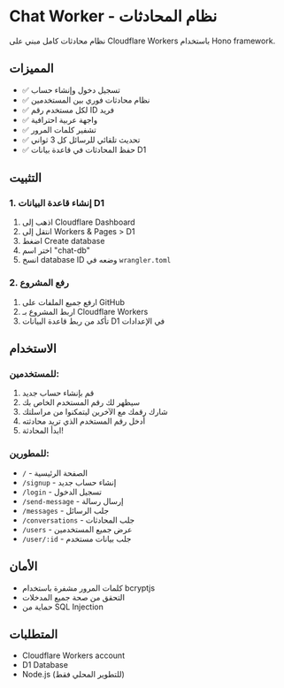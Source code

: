 # Chat Worker - نظام المحادثات

نظام محادثات كامل مبني على Cloudflare Workers باستخدام Hono framework.

## المميزات

- ✅ تسجيل دخول وإنشاء حساب
- ✅ نظام محادثات فوري بين المستخدمين
- ✅ لكل مستخدم رقم ID فريد
- ✅ واجهة عربية احترافية
- ✅ تشفير كلمات المرور
- ✅ تحديث تلقائي للرسائل كل 3 ثواني
- ✅ حفظ المحادثات في قاعدة بيانات D1

## التثبيت

### 1. إنشاء قاعدة البيانات D1

1. اذهب إلى Cloudflare Dashboard
2. انتقل إلى Workers & Pages > D1
3. اضغط Create database
4. اختر اسم "chat-db"
5. انسخ database ID وضعه في `wrangler.toml`

### 2. رفع المشروع

1. ارفع جميع الملفات على GitHub
2. اربط المشروع بـ Cloudflare Workers
3. تأكد من ربط قاعدة البيانات D1 في الإعدادات

## الاستخدام

### للمستخدمين:
1. قم بإنشاء حساب جديد
2. سيظهر لك رقم المستخدم الخاص بك
3. شارك رقمك مع الآخرين ليتمكنوا من مراسلتك
4. أدخل رقم المستخدم الذي تريد محادثته
5. ابدأ المحادثة!

### للمطورين:
- `/` - الصفحة الرئيسية
- `/signup` - إنشاء حساب جديد
- `/login` - تسجيل الدخول
- `/send-message` - إرسال رسالة
- `/messages` - جلب الرسائل
- `/conversations` - جلب المحادثات
- `/users` - عرض جميع المستخدمين
- `/user/:id` - جلب بيانات مستخدم

## الأمان

- كلمات المرور مشفرة باستخدام bcryptjs
- التحقق من صحة جميع المدخلات
- حماية من SQL Injection

## المتطلبات

- Cloudflare Workers account
- D1 Database
- Node.js (للتطوير المحلي فقط)